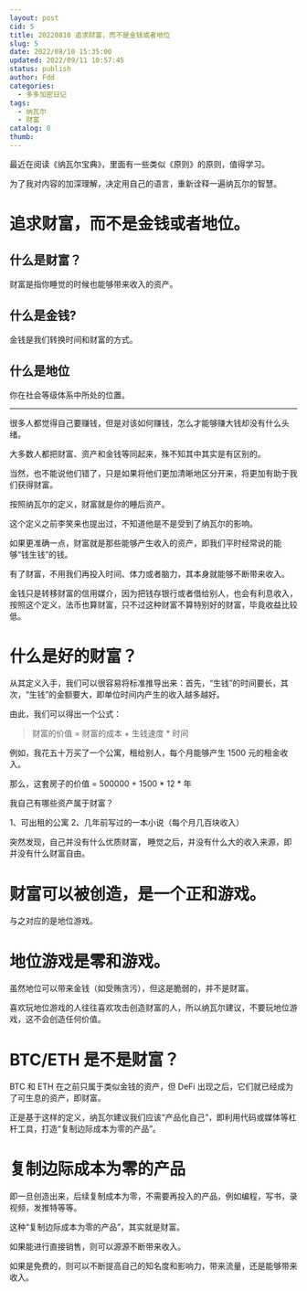 ```yaml
---
layout: post
cid: 5
title: 20220810 追求财富，而不是金钱或者地位
slug: 5
date: 2022/08/10 15:35:00
updated: 2022/09/11 10:57:45
status: publish
author: Fdd
categories: 
  - 多多加密日记
tags: 
  - 纳瓦尔
  - 财富
catalog: 0
thumb: 
---
```



最近在阅读《纳瓦尔宝典》，里面有一些类似《原则》的原则，值得学习。

为了我对内容的加深理解，决定用自己的语言，重新诠释一遍纳瓦尔的智慧。

# 追求财富，而不是金钱或者地位。

## 什么是财富？
财富是指你睡觉的时候也能够带来收入的资产。
## 什么是金钱?
金钱是我们转换时间和财富的方式。
## 什么是地位
你在社会等级体系中所处的位置。

---

很多人都觉得自己要赚钱，但是对该如何赚钱，怎么才能够赚大钱却没有什么头绪。

大多数人都把财富、资产和金钱等同起来，殊不知其中其实是有区别的。

当然，也不能说他们错了，只是如果将他们更加清晰地区分开来，将更加有助于我们获得财富。

按照纳瓦尔的定义，财富就是你的睡后资产。

这个定义之前李笑来也提出过，不知道他是不是受到了纳瓦尔的影响。

如果更准确一点，财富就是那些能够产生收入的资产，即我们平时经常说的能够“钱生钱”的钱。

有了财富，不用我们再投入时间、体力或者脑力，其本身就能够不断带来收入。

金钱只是转移财富的信用媒介，因为把钱存银行或者借给别人，也会有利息收入，按照这个定义，法币也算财富，只不过这种财富不算特别好的财富，毕竟收益比较低。

# 什么是好的财富？

从其定义入手，我们可以很容易将标准推导出来：首先，“生钱”的时间要长，其次，“生钱”的金额要大，即单位时间内产生的收入越多越好。

由此，我们可以得出一个公式：

> 财富的价值 = 财富的成本 + 生钱速度 * 时间

例如，我花五十万买了一个公寓，租给别人，每个月能够产生 1500 元的租金收入。

那么，这套房子的价值 =  500000 + 1500 * 12 * 年

我自己有哪些资产属于财富？

1、可出租的公寓
2、几年前写过的一本小说（每个月几百块收入）

突然发现，自己并没有什么优质财富， 睡觉之后，并没有什么大的收入来源，即并没有什么财富自由。

# 财富可以被创造，是一个正和游戏。

与之对应的是地位游戏。

# 地位游戏是零和游戏。

虽然地位可以带来金钱（如受贿贪污），但这是脆弱的，并不是财富。

喜欢玩地位游戏的人往往喜欢攻击创造财富的人，所以纳瓦尔建议，不要玩地位游戏，这不会创造任何价值。

# BTC/ETH 是不是财富？

BTC 和 ETH 在之前只属于类似金钱的资产，但 DeFi 出现之后，它们就已经成为了可生息的资产，即财富。

正是基于这样的定义，纳瓦尔建议我们应该“产品化自己”，即利用代码或媒体等杠杆工具，打造“复制边际成本为零的产品”。

# 复制边际成本为零的产品
即一旦创造出来，后续复制成本为零，不需要再投入的产品，例如编程，写书，录视频，发推特等等。

这种“复制边际成本为零的产品”，其实就是财富。

如果能进行直接销售，则可以源源不断带来收入。

如果是免费的，则可以不断提高自己的知名度和影响力，带来流量，还是能够带来收入。




